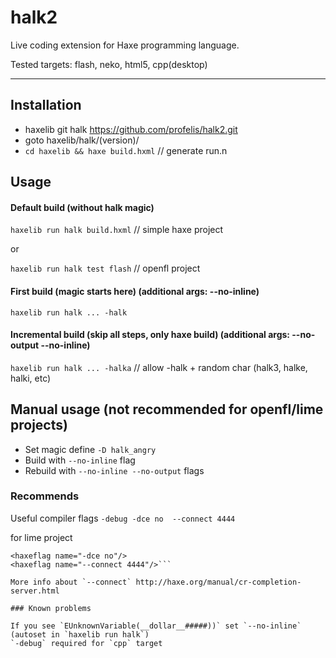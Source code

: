 # halk2

Live coding extension for Haxe programming language.

Tested targets: flash, neko, html5, cpp(desktop)

------

## Installation

- haxelib git halk https://github.com/profelis/halk2.git
- goto haxelib/halk/(version)/
- `cd haxelib && haxe build.hxml`  // generate run.n


## Usage

#### Default build (without halk magic)

`haxelib run halk build.hxml` // simple haxe project

or

`haxelib run halk test flash` // openfl project

#### First build (magic starts here) (additional args: --no-inline)

`haxelib run halk ... -halk`

#### Incremental build (skip all steps, only haxe build) (additional args: --no-output --no-inline)

`haxelib run halk ... -halka` // allow -halk + random char (halk3, halke, halki, etc)

## Manual usage (not recommended for openfl/lime projects)

- Set magic define `-D halk_angry`
- Build with `--no-inline` flag
- Rebuild with `--no-inline --no-output` flags

### Recommends

Useful compiler flags `-debug -dce no  --connect 4444`

for lime project

```<haxeflag name="-debug"/>
<haxeflag name="-dce no"/>
<haxeflag name="--connect 4444"/>```

More info about `--connect` http://haxe.org/manual/cr-completion-server.html 

### Known problems

If you see `EUnknownVariable(__dollar__#####))` set `--no-inline` (autoset in `haxelib run halk`)
`-debug` required for `cpp` target 
